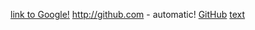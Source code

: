[link to Google!](http://google.com)
http://github.com - automatic!
[GitHub](http://github.com)
[text](http://a.com)
